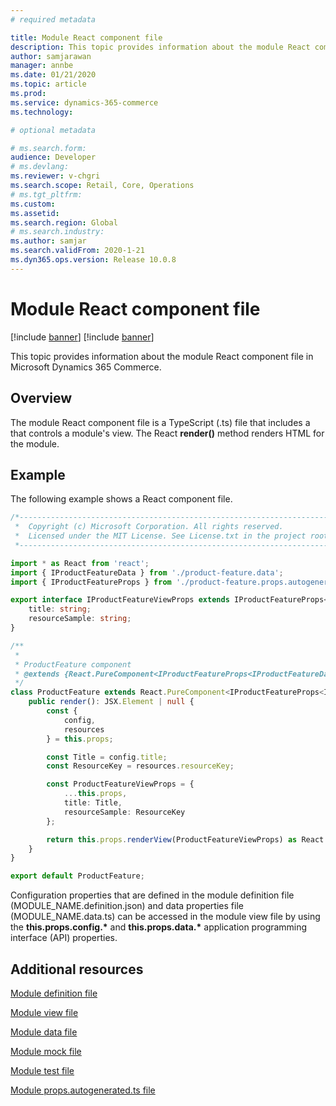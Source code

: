 ```yaml
---
# required metadata

title: Module React component file
description: This topic provides information about the module React component file in Microsoft Dynamics 365 Commerce. 
author: samjarawan
manager: annbe
ms.date: 01/21/2020
ms.topic: article
ms.prod: 
ms.service: dynamics-365-commerce
ms.technology: 

# optional metadata

# ms.search.form: 
audience: Developer
# ms.devlang: 
ms.reviewer: v-chgri
ms.search.scope: Retail, Core, Operations
# ms.tgt_pltfrm: 
ms.custom: 
ms.assetid: 
ms.search.region: Global
# ms.search.industry: 
ms.author: samjar
ms.search.validFrom: 2020-1-21
ms.dyn365.ops.version: Release 10.0.8
---
```


# Module React component file

[!include [banner](../includes/preview-banner.md)]
[!include [banner](../includes/banner.md)]

This topic provides information about the module React component file in Microsoft Dynamics 365 Commerce.

## Overview

The module React component file is a TypeScript (.ts) file that includes a that controls a module's view. The React **render()** method renders HTML for the module.

## Example 

The following example shows a React component file.

```typescript
/*---------------------------------------------------------------------------------------------
 *  Copyright (c) Microsoft Corporation. All rights reserved.
 *  Licensed under the MIT License. See License.txt in the project root for license information.
 *--------------------------------------------------------------------------------------------*/

import * as React from 'react';
import { IProductFeatureData } from './product-feature.data';
import { IProductFeatureProps } from './product-feature.props.autogenerated';

export interface IProductFeatureViewProps extends IProductFeatureProps<{}> {
    title: string;
    resourceSample: string;
}

/**
 *
 * ProductFeature component
 * @extends {React.PureComponent<IProductFeatureProps<IProductFeatureData>>}
 */
class ProductFeature extends React.PureComponent<IProductFeatureProps<IProductFeatureData>> {
    public render(): JSX.Element | null {
        const {
            config,
            resources
        } = this.props;

        const Title = config.title;
        const ResourceKey = resources.resourceKey;

        const ProductFeatureViewProps = {
            ...this.props,
            title: Title,
            resourceSample: ResourceKey
        };

        return this.props.renderView(ProductFeatureViewProps) as React.ReactElement;
    }
}

export default ProductFeature;
```

Configuration properties that are defined in the module definition file (MODULE\_NAME.definition.json) and data properties file (MODULE\_NAME.data.ts) can be accessed in the module view file by using the **this.props.config.\*** and **this.props.data.\*** application programming interface (API) properties.

## Additional resources

[Module definition file](module-definition-file.md)

[Module view file](module-view-file.md)

[Module data file](module-data-file.md)

[Module mock file](module-mock-file.md)

[Module test file](module-test-file.md)

[Module props.autogenerated.ts file](module-props-autogenerated-ts-file.md)
